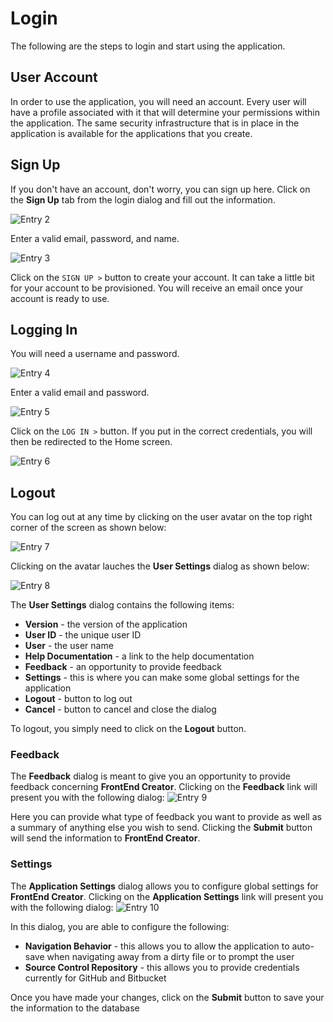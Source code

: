 # Login
The following are the steps to login and start using the application.
## User Account
In order to use the application, you will need an account. Every user will have a profile associated with it that will determine your permissions within the application. The same security infrastructure that is in place in the application is available for the applications that you create.

## Sign Up
If you don't have an account, don't worry, you can sign up here. Click on the **Sign Up** tab from the login dialog and fill out the information.

  ![Entry 2][2]

Enter a valid email, password, and name.

  ![Entry 3][3]

Click on the `SIGN UP >` button to create your account. It can take a little bit for your account to be provisioned. You will receive an email once your account is ready to use.

## Logging In

You will need a username and password.

  ![Entry 4][4]

Enter a valid email and password.

  ![Entry 5][5]

Click on the `LOG IN >` button. If you put in the correct credentials, you will then be redirected to the Home screen.

  ![Entry 6][6]

## Logout

You can log out at any time by clicking on the user avatar on the top right corner of the screen as shown below:

  ![Entry 7][7]

Clicking on the avatar lauches the **User Settings** dialog as shown below:

  ![Entry 8][8]

The **User Settings** dialog contains the following items:

- **Version** - the version of the application
- **User ID** - the unique user ID
- **User** - the user name
- **Help Documentation** - a link to the help documentation
- **Feedback** - an opportunity to provide feedback
- **Settings** - this is where you can make some global settings for the application
- **Logout** - button to log out
- **Cancel** - button to cancel and close the dialog

To logout, you simply need to click on the **Logout** button.
### Feedback

The **Feedback** dialog is meant to give you an opportunity to provide feedback concerning **FrontEnd Creator**. Clicking on the **Feedback** link will present you with the following dialog:
  ![Entry 9][9]

Here you can provide what type of feedback you want to provide as well as a summary of anything else you wish to send. Clicking the **Submit** button will send the information to **FrontEnd Creator**.

### Settings

The **Application Settings** dialog allows you to configure global settings for **FrontEnd Creator**. Clicking on the **Application Settings** link will present you with the following dialog:
  ![Entry 10][10]

In this dialog, you are able to configure the following:

- **Navigation Behavior** - this allows you to allow the application to auto-save when navigating away from a dirty file or to prompt the user
- **Source Control Repository** - this allows you to provide credentials currently for GitHub and Bitbucket


Once you have made your changes, click on the **Submit** button to save your the information to the database



[1]: capture1.png
[2]: capture2.png
[3]: capture3.png
[4]: capture4.png
[5]: capture5.png
[6]: capture6.png
[7]: capture7.png
[8]: capture8.png
[9]: capture9.png
[10]: capture10.png